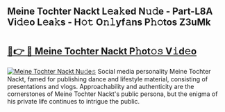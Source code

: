 ## Meine Tochter Nackt L𝚎a𝚔ed N𝚞𝚍e - Part-L8A Vi𝚍𝚎o L𝚎a𝚔s - H𝚘𝚝 O𝚗𝚕yf𝚊ns P𝚑𝚘tos Z3uMk

# <h2><a href="http://kf51xg.oniu.top/?m=Meine+Tochter+Nackt">🔗👉 🔴 Meine Tochter Nackt P𝚑ot𝚘𝚜 V𝚒d𝚎o</a></h2>

[![Meine Tochter Nackt Nu𝚍e𝚜](https://i.imgur.com/0qMVB7G.gif)](http://kf51xg.oniu.top/?m=Meine+Tochter+Nackt)
Social media personality Meine Tochter Nackt, famed for publishing dance and lifestyle material, consisting of presentations and vlogs. Approachability and authenticity are the cornerstones of Meine Tochter Nackt's public persona, but the enigma of his private life continues to intrigue the public.  
